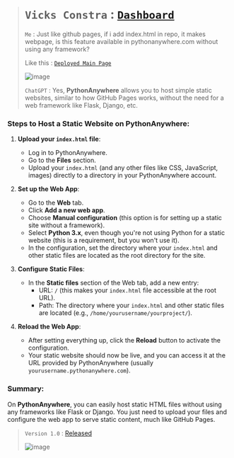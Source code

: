 ># `Vicks Constra` : [`Dashboard`](https://vicksconstra.pythonanywhere.com/frest-html-admin-template/html/vertical-menu-template/index.html)
>
> `Me` : Just like github pages, if i add index.html in repo, it makes webpage, is this feature available in pythonanywhere.com without using any framework?
>
> Like this : [`Deployed Main Page`](https://vicksconstra.pythonanywhere.com/)
>
>![image](https://github.com/user-attachments/assets/ed3e7537-7fab-46a7-887c-426cda64686e)
>
>`ChatGPT` : Yes, **PythonAnywhere** allows you to host simple static websites, similar to how GitHub Pages works, without the need for a web framework like Flask, Django, etc.

### Steps to Host a Static Website on PythonAnywhere:

1. **Upload your `index.html` file**:
   - Log in to PythonAnywhere.
   - Go to the **Files** section.
   - Upload your `index.html` (and any other files like CSS, JavaScript, images) directly to a directory in your PythonAnywhere account.

2. **Set up the Web App**:
   - Go to the **Web** tab.
   - Click **Add a new web app**.
   - Choose **Manual configuration** (this option is for setting up a static site without a framework).
   - Select **Python 3.x**, even though you're not using Python for a static website (this is a requirement, but you won't use it).
   - In the configuration, set the directory where your `index.html` and other static files are located as the root directory for the site.

3. **Configure Static Files**:
   - In the **Static files** section of the Web tab, add a new entry:
     - URL: `/` (this makes your `index.html` file accessible at the root URL).
     - Path: The directory where your `index.html` and other static files are located (e.g., `/home/yourusername/yourproject/`).

4. **Reload the Web App**:
   - After setting everything up, click the **Reload** button to activate the configuration.
   - Your static website should now be live, and you can access it at the URL provided by PythonAnywhere (usually `yourusername.pythonanywhere.com`).

### Summary:
On **PythonAnywhere**, you can easily host static HTML files without using any frameworks like Flask or Django. You just need to upload your files and configure the web app to serve static content, much like GitHub Pages.

> `Version 1.0` : [Released](https://github.com/imvickykumar999/vicksconstra/releases/tag/StaticDeployment)
>
>![image](https://github.com/user-attachments/assets/b64f6763-94b9-42a1-ab58-f0f324d8ff19)

